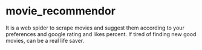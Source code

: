 # movie_recommendor

It is a web spider to scrape movies and suggest them according to your preferences and google rating and likes percent. If tired of finding new good movies, can be a real life saver.

